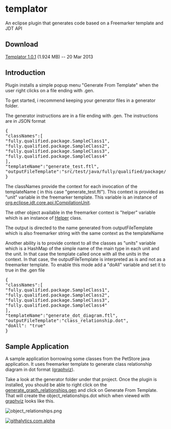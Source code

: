 templator
=========

An eclipse plugin that generates code based on a Freemarker template and JDT API

Download
--------

[Templator 1.0.1][dl] (1.924 MB) -- 20 Mar 2013

[dl]: https://github.com/karajdaar/templator/blob/master/updatesite.archives/templator.zip?raw=true


Introduction
-----------

Plugin installs a simple popup menu "Generate From Template" when the user right clicks on a file ending with .gen. 

To get started, i recommend keeping your generator files in a generator folder. 

The generator instructions are in a file ending with .gen. The instructions are in JSON format

<pre>
{
"classNames":[
"fully.qualified.package.SampleClass1", 
"fully.qualified.package.SampleClass2", 
"fully.qualified.package.SampleClass3", 
"fully.qualified.package.SampleClass4" 
],
"templateName":"generate_test.ftl",
"outputFileTemplate":"src/test/java/fully/qualified/package/${unit.types[0].elementName}Test.java"
}
</pre>

The classNames provide the context for each invocation of the templateName ( in this case "generate_test.ftl"). This context is provided as "unit" variable in the freemarker 
template. This variable is an instance of [org.eclipse.jdt.core.api.ICompilationUnit].

[org.eclipse.jdt.core.api.ICompilationUnit]: http://publib.boulder.ibm.com/infocenter/iadthelp/v6r0/index.jsp?topic=/org.eclipse.jdt.doc.isv/reference/api/org/eclipse/jdt/core/ICompilationUnit.html 

The other object available in the freemarker context is "helper" variable which is an instance of [Helper] class.

[Helper]: https://github.com/karajdaar/templator/blob/master/com.github.templator/src/com/github/templator/popup/actions/Helper.java

The output is directed to the name generated from outputFileTemplate which is also freemarker string with the same context as the templateName

Another ability is to provide context to all the classes as "units" variable which is a HashMap of the simple name of the main type in each unit and the unit. In that case the 
template called once with all the units in the context. In that case, the outputFileTemplate is interpreted as is and not as a freemarker template. To enable this mode
add a "doAll" variable and set it to true in the .gen file


<pre>
{
"classNames":[
"fully.qualified.package.SampleClass1", 
"fully.qualified.package.SampleClass2", 
"fully.qualified.package.SampleClass3", 
"fully.qualified.package.SampleClass4" 
],
"templateName":"generate_dot_diagram.ftl",
"outputFileTemplate":"class_relationship.dot",
"doAll": "true"
}
</pre>

Sample Application
------------------

A sample application borrowing some classes from the PetStore java application. It uses freemarker template to generate class
relationship diagram in dot format ([graphviz]). 

Take a look at the generator folder under that project. Once the plugin is installed, you should be able to right click on the 
[generate_graph_relationships.gen] and click on Generate From Template. That will create the object_relationships.dot which when 
viewed with [graphviz] looks like this.

![object_relationships.png](https://raw.github.com/karajdaar/templator/master/sample/generator/object_relationships.png "Class Relationships from sample.domain package using the Generator")
 
[generate_graph_relationships.gen]: https://github.com/karajdaar/templator/blob/master/sample/generator/generate_graph_relationships.gen
[graphviz]: http://www.graphviz.org/

[![githalytics.com alpha](https://cruel-carlota.pagodabox.com/6fd4f2a902f938b153ba3e7463913348 "githalytics.com")](http://githalytics.com/karajdaar/templator)